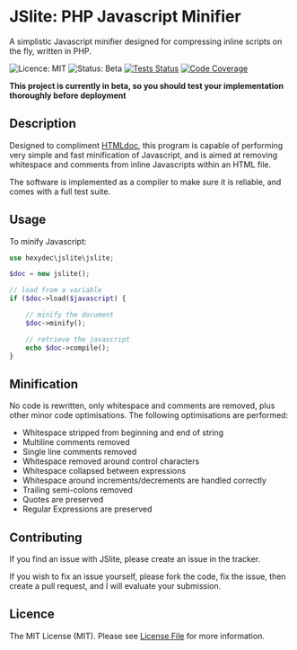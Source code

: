 # JSlite: PHP Javascript Minifier
A simplistic Javascript minifier designed for compressing inline scripts on the fly, written in PHP.

![Licence: MIT](https://img.shields.io/badge/Licence-MIT-lightgrey.svg)
![Status: Beta](https://img.shields.io/badge/Status-Beta-Yellow.svg)
[![Tests Status](https://github.com/hexydec/jslite/actions/workflows/tests.yml/badge.svg)](https://github.com/hexydec/jslite/actions/workflows/tests.yml)
[![Code Coverage](https://codecov.io/gh/hexydec/jslite/branch/master/graph/badge.svg)](https://app.codecov.io/gh/hexydec/jslite)

**This project is currently in beta, so you should test your implementation thoroughly before deployment**

## Description

Designed to compliment [HTMLdoc](http://githubcom/hexydec/htmldoc), this program is capable of performing very simple and fast minification of Javascript, and is aimed at removing whitespace and comments from inline Javascripts within an HTML file.

The software is implemented as a compiler to make sure it is reliable, and comes with a full test suite.

## Usage

To minify Javascript:

```php
use hexydec\jslite\jslite;

$doc = new jslite();

// load from a variable
if ($doc->load($javascript) {

	// minify the document
	$doc->minify();

	// retrieve the javascript
	echo $doc->compile();
}
```
## Minification

No code is rewritten, only whitespace and comments are removed, plus other minor code optimisations. The following optimisations are performed:

- Whitespace stripped from beginning and end of string
- Multiline comments removed
- Single line comments removed
- Whitespace removed around control characters
- Whitespace collapsed between expressions
- Whitespace around increments/decrements are handled correctly
- Trailing semi-colons removed
- Quotes are preserved
- Regular Expressions are preserved

## Contributing

If you find an issue with JSlite, please create an issue in the tracker.

If you wish to fix an issue yourself, please fork the code, fix the issue, then create a pull request, and I will evaluate your submission.

## Licence

The MIT License (MIT). Please see [License File](LICENCE) for more information.
